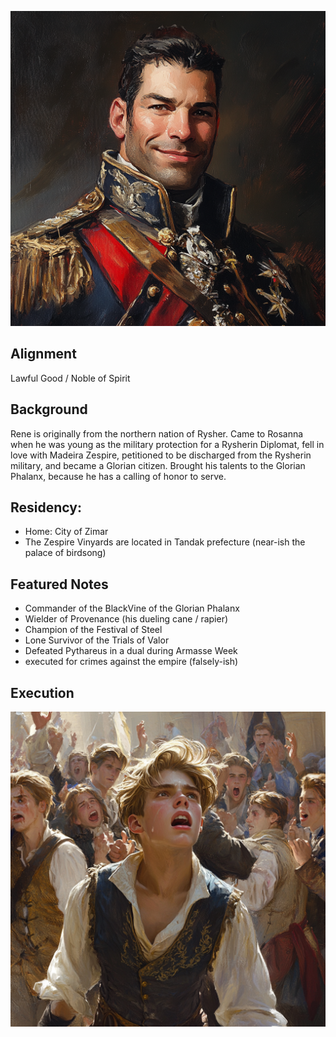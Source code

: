 
![](../assets/be29600bad0b49831291241dcb923b9a.png)

## Alignment
Lawful Good / Noble of Spirit

## Background
Rene is originally from the northern nation of Rysher. 
Came to Rosanna when he was young as the military protection for a Rysherin Diplomat, fell in love with Madeira Zespire, petitioned to be discharged from the Rysherin military, and became a Glorian citizen. Brought his talents to the Glorian Phalanx, because he has a calling of honor to serve.

## Residency:
- Home: City of Zimar
- The Zespire Vinyards are located in Tandak prefecture (near-ish the palace of birdsong)
## Featured Notes
- Commander of the BlackVine of the Glorian Phalanx
- Wielder of Provenance (his dueling cane / rapier)
- Champion of the Festival of Steel 
- Lone Survivor of the Trials of Valor
- Defeated Pythareus in a dual during Armasse Week
- executed for crimes against the empire (falsely-ish)


## Execution
![](../assets/67f16fa235ee090022b2d565c04ac68b.png)